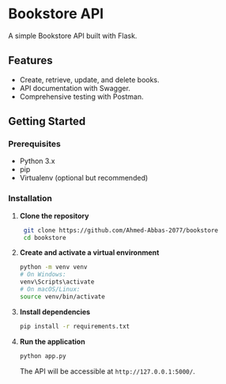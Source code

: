 # Bookstore API

A simple Bookstore API built with Flask.

## Features

- Create, retrieve, update, and delete books.
- API documentation with Swagger.
- Comprehensive testing with Postman.

## Getting Started

### Prerequisites

- Python 3.x
- pip
- Virtualenv (optional but recommended)

### Installation

1. **Clone the repository**

   ```bash
    git clone https://github.com/Ahmed-Abbas-2077/bookstore
    cd bookstore
   ```

2. **Create and activate a virtual environment**

   ```bash
   python -m venv venv
   # On Windows:
   venv\Scripts\activate
   # On macOS/Linux:
   source venv/bin/activate
   ```

3. **Install dependencies**

   ```bash
   pip install -r requirements.txt
   ```

4. **Run the application**

   ```bash
   python app.py
   ```

   The API will be accessible at `http://127.0.0.1:5000/`.
